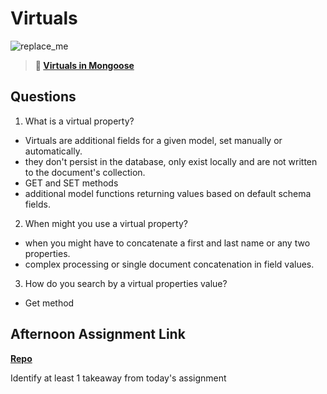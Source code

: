 # Virtuals

![replace_me](https://codeworks.blob.core.windows.net/public/assets/img/illustrations/placeholder.svg)

> **📖 [Virtuals in Mongoose](https://codeworksacademy.com/fs-student-guide/resources/wk5/04-Virtuals)**

## Questions

1. What is a virtual property?
 - Virtuals are additional fields for a given model, set manually or automatically.
 - they don't persist in the database, only exist locally and are not written to the document's collection.
 - GET and SET methods
- additional model functions returning values based on default schema fields.

2. When might you use a virtual property? 

- when you might have to concatenate a first and last name or any two properties.
 - complex processing or single document concatenation in field values.

3. How do you search by a virtual properties value?

- Get method

## Afternoon Assignment Link

**[Repo](https://github.com/TungLe0319/<ASSIGNMENT_REPO>)**

Identify at least 1 takeaway from today's assignment
